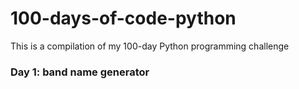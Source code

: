 # 100-days-of-code-python

This is a compilation of my 100-day Python programming challenge

### Day 1: band name generator
